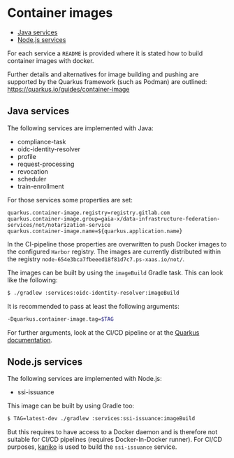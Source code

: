 # Container images

<!-- TOC GitLab -->

- [Java services](#java-services)
- [Node.js services](#nodejs-services)

<!-- /TOC -->

For each service a `README` is provided where it is stated how to build container images with docker.

Further details and alternatives for image building and pushing are supported by the Quarkus framework (such as Podman) are outlined: https://quarkus.io/guides/container-image

## Java services

The following services are implemented with Java:

- compliance-task
- oidc-identity-resolver
- profile
- request-processing
- revocation
- scheduler
- train-enrollment

For those services some properties are set:

```properties
quarkus.container-image.registry=registry.gitlab.com
quarkus.container-image.group=gaia-x/data-infrastructure-federation-services/not/notarization-service
quarkus.container-image.name=${quarkus.application.name}
```

In the CI-pipeline those properties are overwritten to push Docker images to the configured `Harbor` registry.
The images are currently distributed within the registry `node-654e3bca7fbeeed18f81d7c7.ps-xaas.io/not/`.

The images can be built by using the `imageBuild` Gradle task.
This can look like the following:

```bash
$ ./gradlew :services:oidc-identity-resolver:imageBuild
```

It is recommended to pass at least the following arguments:

```bash
-Dquarkus.container-image.tag=$TAG
```

For further arguments, look at the CI/CD pipeline or at the [Quarkus documentation](https://quarkus.io/guides/container-image#quarkus-container-image_configuration).

## Node.js services

The following services are implemented with Node.js:

- ssi-issuance

This image can be built by using Gradle too:

```bash
$ TAG=latest-dev ./gradlew :services:ssi-issuance:imageBuild
```

But this requires to have access to a Docker daemon and is therefore not suitable for CI/CD pipelines (requires Docker-In-Docker runner).
For CI/CD purposes, [kaniko](https://github.com/GoogleContainerTools/kaniko) is used to build the `ssi-issuance` service.
